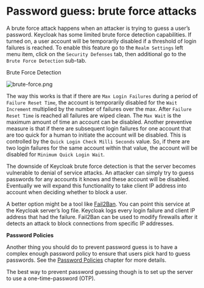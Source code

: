 # Password guess: brute force attacks

A brute force attack happens when an attacker is trying to guess a user’s password. Keycloak has some limited brute force detection capabilities. If turned on, a user account will be temporarily disabled if a threshold of login failures is reached. To enable this feature go to the `Realm Settings` left menu item, click on the `Security Defenses` tab, then additional go to the `Brute Force Detection` sub-tab.

Brute Force Detection

![brute-force.png](https://wjw465150.gitbooks.io/keycloak-documentation/content/server\_admin/keycloak-images/brute-force.png)

The way this works is that if there are `Max Login Failures` during a period of `Failure Reset Time`, the account is temporarily disabled for the `Wait Increment` multiplied by the number of failures over the max. After `Failure Reset Time` is reached all failures are wiped clean. The `Max Wait` is the maximum amount of time an account can be disabled. Another preventive measure is that if there are subsequent login failures for one account that are too quick for a human to initiate the account will be disabled. This is controlled by the `Quick Login Check Milli Seconds` value. So, if there are two login failures for the same account within that value, the account will be disabled for `Minimum Quick Login Wait`.

The downside of Keycloak brute force detection is that the server becomes vulnerable to denial of service attacks. An attacker can simply try to guess passwords for any accounts it knows and these account will be disabled. Eventually we will expand this functionality to take client IP address into account when deciding whether to block a user.

A better option might be a tool like [Fail2Ban](http://www.fail2ban.org/). You can point this service at the Keycloak server’s log file. Keycloak logs every login failure and client IP address that had the failure. Fail2Ban can be used to modify firewalls after it detects an attack to block connections from specific IP addresses.

**Password Policies**

Another thing you should do to prevent password guess is to have a complex enough password policy to ensure that users pick hard to guess passwords. See the [Password Policies](https://wjw465150.gitbooks.io/keycloak-documentation/content/server\_admin/topics/authentication/password-policies.html#\_password-policies) chapter for more details.

The best way to prevent password guessing though is to set up the server to use a one-time-password (OTP).
